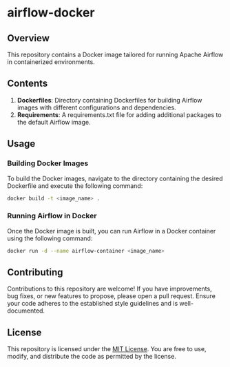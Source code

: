 # airflow-docker

## Overview

This repository contains a Docker image tailored for running Apache Airflow in containerized environments.

## Contents

1. **Dockerfiles**: Directory containing Dockerfiles for building Airflow images with different configurations and dependencies.
2. **Requirements**: A requirements.txt file for adding additional packages to the default Airflow image.

## Usage

### Building Docker Images

To build the Docker images, navigate to the directory containing the desired Dockerfile and execute the following command:

```bash
docker build -t <image_name> .
```

### Running Airflow in Docker
Once the Docker image is built, you can run Airflow in a Docker container using the following command:

```bash
docker run -d --name airflow-container <image_name>
```

## Contributing

Contributions to this repository are welcome! If you have improvements, bug fixes, or new features to propose, please open a pull request. Ensure your code adheres to the established style guidelines and is well-documented.

## License

This repository is licensed under the [MIT License](LICENSE). You are free to use, modify, and distribute the code as permitted by the license.
